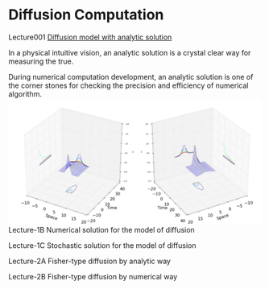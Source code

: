 # Diffusion Computation
Lecture001  [Diffusion model with analytic solution](http://nbviewer.ipython.org/github/alvason/diffusion-computation/blob/master/diffusion-analytic.ipynb)

In a physical intuitive vision, an analytic solution is a crystal clear way for measuring the true. 
   
During numerical computation development, an analytic solution is one of the corner stones for checking the precision and efficiency of numerical algorithm.
![alt tag](https://github.com/alvason/diffusion-computation/blob/master/figure/diffusion3D.png)
Lecture-1B  Numerical solution for the model of diffusion

Lecture-1C  Stochastic solution for the model of diffusion

Lecture-2A  Fisher-type diffusion by analytic way

Lecture-2B  Fisher-type diffusion by numerical way
